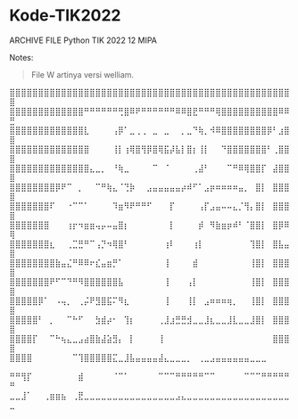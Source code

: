 # Kode-TIK2022

ARCHIVE FILE Python TIK 2022 12 MIPA 



Notes: 

> File W artinya versi welliam. 

⣿⣿⣿⣿⣿⣿⣿⣿⣿⣿⣿⣿⣿⣿⣿⣿⣿⣿⣿⣿⣿⣿⣿⣿⣿⣿⣿⣿⣿⣿⣿⣿⣿⣿⣿⣿⣿⣿⣿⣿⣿⣿⣿⣿⣿⣿⣿⣿⣿⣿
⣿⣿⣿⣿⣿⣿⣿⣿⣿⣿⣿⣿⣿⠛⠛⠛⠛⠛⠛⢛⣿⠿⠟⠛⠛⠛⠛⠛⠛⠿⠿⣿⣟⠛⠛⠛⢿⣿⣿⣿⣿⣿⣿⣿⣿⣿⣿⠿⠿⣛
⣿⣿⣿⣿⣿⣿⣿⣿⣿⣿⣿⣿⣿⣇⠀⠀⠀⠀⢠⡿⠁⣀⢀⢀⠀⣀⠀⣀⠀⠀⡀⣀⠙⢷⡀⠺⠿⣿⣿⣿⣿⣿⣿⣿⣿⡿⠃⣰⣿⣿
⣿⣿⣿⣿⣿⣿⣿⣿⣿⣿⣿⣿⣿⣿⠀⠀⠀⠀⢸⡇⢰⢿⣿⢻⡿⣿⢿⣯⡼⣧⡇⣿⡆⢸⡇⠀⠀⠙⣿⣿⣿⣿⣿⣿⣿⠃⢀⣿⣿⣿
⣿⣿⣿⣿⣿⣿⣿⣿⣿⣿⣿⣿⣿⣿⣄⣀⡀⠀⠘⢷⣀⠀⠀⠀⠀⠉⠀⠈⠀⠀⠀⠀⢀⣼⠃⠀⠀⠀⠉⠛⠿⢿⣿⣿⡏⠀⣼⣿⣿⣿
⣿⣿⣿⣿⣿⣿⣿⣿⡿⠟⠉⠀⡀⠀⠀⠉⠛⢷⣄⠈⢙⡷⠀⠀⣠⣤⣤⣤⣤⣤⡴⠾⠋⠁⣠⡶⠶⠶⠶⠶⣤⡀⠀⣿⡇⠀⣿⣿⣿⣿
⣿⣿⣿⣿⣿⣿⣿⠏⠀⠀⠐⠉⠉⠁⠀⠀⠀⠀⠹⣶⠻⠟⠛⠛⠋⠀⠀⠀⡏⠀⠀⠀⠀⢠⡏⣠⣤⠤⠤⣄⡈⢻⡄⣿⡇⠀⣿⣿⣿⣿
⣿⣿⣿⣿⣿⣿⣿⠀⠀⠀⢰⡖⠲⣶⣶⢤⡤⠤⣤⣿⡆⠀⠀⠀⠀⠀⠀⠀⡇⠀⠀⠀⠀⡾⠀⠻⣷⣶⡶⠾⠃⠈⣿⣿⡇⠀⣿⡿⠿⢿
⣿⣿⣿⣿⣿⣿⣿⣆⠀⠀⢀⣉⣛⠛⠉⢠⡙⠲⢿⣿⠃⠀⠀⠀⠀⠀⠀⢰⠇⠀⠀⠀⢰⡇⠀⠀⠀⠀⠀⠀⠀⠀⢹⣿⡇⠀⣿⣧⣤⣿
⣿⣿⣿⣿⣿⣿⣿⣿⣷⣤⣌⠛⠿⠿⠖⣎⣤⣶⡛⠁⠀⠀⠀⠀⠀⠀⠀⢸⠀⠀⠀⠀⣾⠀⠀⠀⠀⠀⠀⠀⠀⠀⢸⣿⡇⠀⣿⣿⣿⣿
⣿⣿⣿⣿⣿⣿⣿⠟⠋⠉⠙⠛⠻⣿⣿⣿⣿⣿⣿⣧⠀⠀⠀⠀⠀⠀⠀⢸⠀⠀⠀⢠⡇⠀⠀⠀⠀⠀⠀⠀⠀⠀⢸⣿⡇⠀⣿⣿⣿⣿
⣿⣿⣿⣿⣿⡿⠁⠀⠠⢤⡀⠀⢀⡬⠟⣻⣿⣯⠍⠻⣆⠀⠀⠀⠀⠀⠀⢸⠀⠀⠀⢸⡇⠀⣠⠶⠶⠶⢶⡀⠀⠀⢸⣿⡇⠀⣿⣿⣿⣿
⣿⣿⣿⣿⣿⠃⠀⡀⠀⠀⠉⠓⠋⠀⠀⣳⣾⡴⠂⠀⢹⡆⠀⠀⠀⠀⢀⣸⣰⣛⣛⣺⣀⣀⣸⣆⣀⣀⣸⣇⣀⣀⣸⣿⡇⠀⣿⣿⣿⣿
⣿⣿⣿⣿⡏⠀⠀⠉⠓⢦⣄⣀⣠⣴⣿⣷⣼⣵⣻⡄⠀⡇⠀⠀⠀⠀⢸⠀⠀⠀⠀⠀⠀⠀⠀⠀⠀⠀⠀⠀⠀⠀⠀⠀⠀⠀⣿⣿⣿⣿
⣿⣿⣿⣿⠀⠀⠀⠀⠀⠀⠀⠉⢹⣿⣿⣿⣿⣿⣍⣀⣸⣧⣤⣤⣤⣤⣼⣄⣀⣀⣀⡀⠀⢀⣀⣠⣤⣤⣤⣤⣤⣤⣀⣀⣀⠀⠀⠀⠀⠀
⠛⠛⢻⡏⠀⠀⠀⠀⠀⠀⠀⠀⣾⠀⠀⠀⠀⠀⠈⠉⠁⠀⠀⠀⠀⠀⠉⠉⠉⠛⠛⠛⠛⠛⠉⠉⠀⠀⠀⠀⠀⠉⠉⠉⠛⠛⠛⠛⠛⠛
⣀⣀⣸⠁⠀⠀⢀⣶⣶⣦⠀⢀⣟⣀⣀⣀⣀⣀⣀⣀⣀⣀⣀⣀⣀⣀⣀⣀⣀⣠⣄⣀⣀⣀⣀⣀⣀⣀⣀⣀⣀⣀⣀⣀⣀⣀⣀⣀⣀⣀
